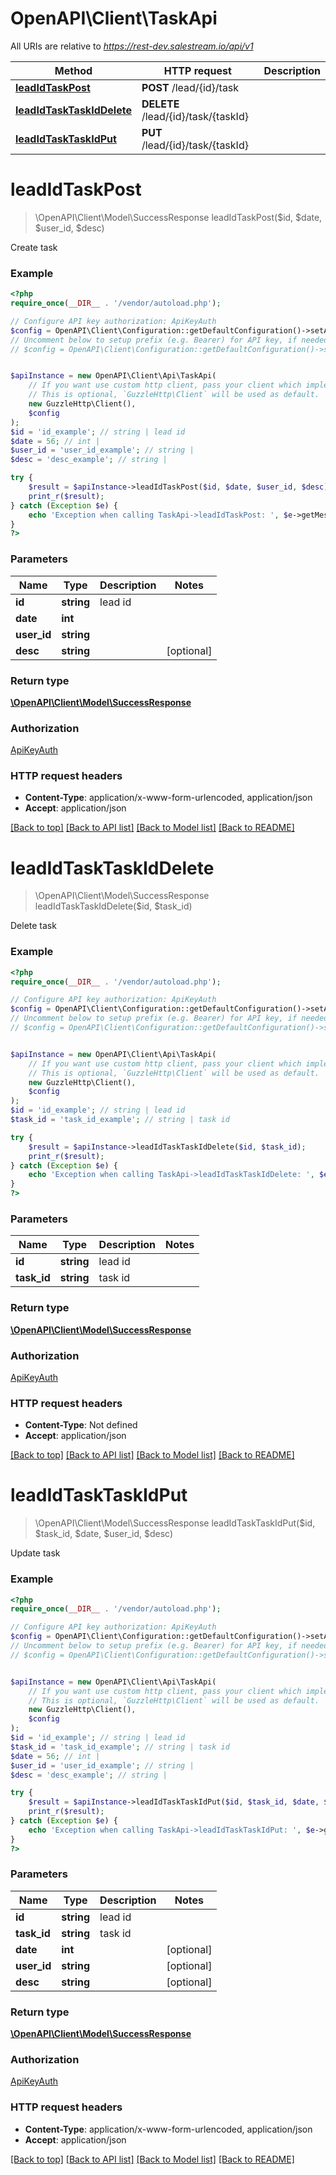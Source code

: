 # OpenAPI\Client\TaskApi

All URIs are relative to *https://rest-dev.salestream.io/api/v1*

Method | HTTP request | Description
------------- | ------------- | -------------
[**leadIdTaskPost**](TaskApi.md#leadIdTaskPost) | **POST** /lead/{id}/task | 
[**leadIdTaskTaskIdDelete**](TaskApi.md#leadIdTaskTaskIdDelete) | **DELETE** /lead/{id}/task/{taskId} | 
[**leadIdTaskTaskIdPut**](TaskApi.md#leadIdTaskTaskIdPut) | **PUT** /lead/{id}/task/{taskId} | 


# **leadIdTaskPost**
> \OpenAPI\Client\Model\SuccessResponse leadIdTaskPost($id, $date, $user_id, $desc)



Create task

### Example
```php
<?php
require_once(__DIR__ . '/vendor/autoload.php');

// Configure API key authorization: ApiKeyAuth
$config = OpenAPI\Client\Configuration::getDefaultConfiguration()->setApiKey('apiKey', 'YOUR_API_KEY');
// Uncomment below to setup prefix (e.g. Bearer) for API key, if needed
// $config = OpenAPI\Client\Configuration::getDefaultConfiguration()->setApiKeyPrefix('apiKey', 'Bearer');


$apiInstance = new OpenAPI\Client\Api\TaskApi(
    // If you want use custom http client, pass your client which implements `GuzzleHttp\ClientInterface`.
    // This is optional, `GuzzleHttp\Client` will be used as default.
    new GuzzleHttp\Client(),
    $config
);
$id = 'id_example'; // string | lead id
$date = 56; // int | 
$user_id = 'user_id_example'; // string | 
$desc = 'desc_example'; // string | 

try {
    $result = $apiInstance->leadIdTaskPost($id, $date, $user_id, $desc);
    print_r($result);
} catch (Exception $e) {
    echo 'Exception when calling TaskApi->leadIdTaskPost: ', $e->getMessage(), PHP_EOL;
}
?>
```

### Parameters

Name | Type | Description  | Notes
------------- | ------------- | ------------- | -------------
 **id** | **string**| lead id |
 **date** | **int**|  |
 **user_id** | **string**|  |
 **desc** | **string**|  | [optional]

### Return type

[**\OpenAPI\Client\Model\SuccessResponse**](../Model/SuccessResponse.md)

### Authorization

[ApiKeyAuth](../../README.md#ApiKeyAuth)

### HTTP request headers

 - **Content-Type**: application/x-www-form-urlencoded, application/json
 - **Accept**: application/json

[[Back to top]](#) [[Back to API list]](../../README.md#documentation-for-api-endpoints) [[Back to Model list]](../../README.md#documentation-for-models) [[Back to README]](../../README.md)

# **leadIdTaskTaskIdDelete**
> \OpenAPI\Client\Model\SuccessResponse leadIdTaskTaskIdDelete($id, $task_id)



Delete task

### Example
```php
<?php
require_once(__DIR__ . '/vendor/autoload.php');

// Configure API key authorization: ApiKeyAuth
$config = OpenAPI\Client\Configuration::getDefaultConfiguration()->setApiKey('apiKey', 'YOUR_API_KEY');
// Uncomment below to setup prefix (e.g. Bearer) for API key, if needed
// $config = OpenAPI\Client\Configuration::getDefaultConfiguration()->setApiKeyPrefix('apiKey', 'Bearer');


$apiInstance = new OpenAPI\Client\Api\TaskApi(
    // If you want use custom http client, pass your client which implements `GuzzleHttp\ClientInterface`.
    // This is optional, `GuzzleHttp\Client` will be used as default.
    new GuzzleHttp\Client(),
    $config
);
$id = 'id_example'; // string | lead id
$task_id = 'task_id_example'; // string | task id

try {
    $result = $apiInstance->leadIdTaskTaskIdDelete($id, $task_id);
    print_r($result);
} catch (Exception $e) {
    echo 'Exception when calling TaskApi->leadIdTaskTaskIdDelete: ', $e->getMessage(), PHP_EOL;
}
?>
```

### Parameters

Name | Type | Description  | Notes
------------- | ------------- | ------------- | -------------
 **id** | **string**| lead id |
 **task_id** | **string**| task id |

### Return type

[**\OpenAPI\Client\Model\SuccessResponse**](../Model/SuccessResponse.md)

### Authorization

[ApiKeyAuth](../../README.md#ApiKeyAuth)

### HTTP request headers

 - **Content-Type**: Not defined
 - **Accept**: application/json

[[Back to top]](#) [[Back to API list]](../../README.md#documentation-for-api-endpoints) [[Back to Model list]](../../README.md#documentation-for-models) [[Back to README]](../../README.md)

# **leadIdTaskTaskIdPut**
> \OpenAPI\Client\Model\SuccessResponse leadIdTaskTaskIdPut($id, $task_id, $date, $user_id, $desc)



Update task

### Example
```php
<?php
require_once(__DIR__ . '/vendor/autoload.php');

// Configure API key authorization: ApiKeyAuth
$config = OpenAPI\Client\Configuration::getDefaultConfiguration()->setApiKey('apiKey', 'YOUR_API_KEY');
// Uncomment below to setup prefix (e.g. Bearer) for API key, if needed
// $config = OpenAPI\Client\Configuration::getDefaultConfiguration()->setApiKeyPrefix('apiKey', 'Bearer');


$apiInstance = new OpenAPI\Client\Api\TaskApi(
    // If you want use custom http client, pass your client which implements `GuzzleHttp\ClientInterface`.
    // This is optional, `GuzzleHttp\Client` will be used as default.
    new GuzzleHttp\Client(),
    $config
);
$id = 'id_example'; // string | lead id
$task_id = 'task_id_example'; // string | task id
$date = 56; // int | 
$user_id = 'user_id_example'; // string | 
$desc = 'desc_example'; // string | 

try {
    $result = $apiInstance->leadIdTaskTaskIdPut($id, $task_id, $date, $user_id, $desc);
    print_r($result);
} catch (Exception $e) {
    echo 'Exception when calling TaskApi->leadIdTaskTaskIdPut: ', $e->getMessage(), PHP_EOL;
}
?>
```

### Parameters

Name | Type | Description  | Notes
------------- | ------------- | ------------- | -------------
 **id** | **string**| lead id |
 **task_id** | **string**| task id |
 **date** | **int**|  | [optional]
 **user_id** | **string**|  | [optional]
 **desc** | **string**|  | [optional]

### Return type

[**\OpenAPI\Client\Model\SuccessResponse**](../Model/SuccessResponse.md)

### Authorization

[ApiKeyAuth](../../README.md#ApiKeyAuth)

### HTTP request headers

 - **Content-Type**: application/x-www-form-urlencoded, application/json
 - **Accept**: application/json

[[Back to top]](#) [[Back to API list]](../../README.md#documentation-for-api-endpoints) [[Back to Model list]](../../README.md#documentation-for-models) [[Back to README]](../../README.md)

